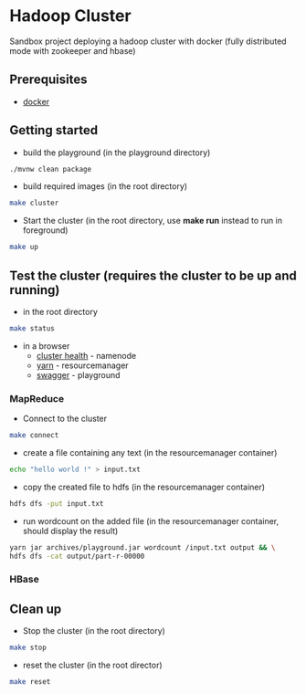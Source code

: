 # Hadoop Cluster

Sandbox project deploying a hadoop cluster with docker (fully distributed mode with zookeeper and hbase)

## Prerequisites

- [docker](https://docs.docker.com/install/)

## Getting started

- build the playground (in the playground directory)

```bash
./mvnw clean package
```

- build required images (in the root directory)

```bash
make cluster
```

- Start the cluster (in the root directory, use **make run** instead to run in foreground)

```bash
make up
```

## Test the cluster (requires the cluster to be up and running)

- in the root directory

```bash
make status
```

- in a browser
  - [cluster health](http://localhost:9870) - namenode
  - [yarn](http://localhost:8088) - resourcemanager
  - [swagger](http://localhost:7080/swagger) - playground

### MapReduce

- Connect to the cluster

```bash
make connect
```

- create a file containing any text (in the resourcemanager container)

```bash
echo "hello world !" > input.txt
```

- copy the created file to hdfs (in the resourcemanager container)

```bash
hdfs dfs -put input.txt
```

- run wordcount on the added file (in the resourcemanager container, should display the result)

```bash
yarn jar archives/playground.jar wordcount /input.txt output && \
hdfs dfs -cat output/part-r-00000
```

### HBase

## Clean up

- Stop the cluster (in the root directory)

```bash
make stop
```

- reset the cluster (in the root director)

```bash
make reset
```
